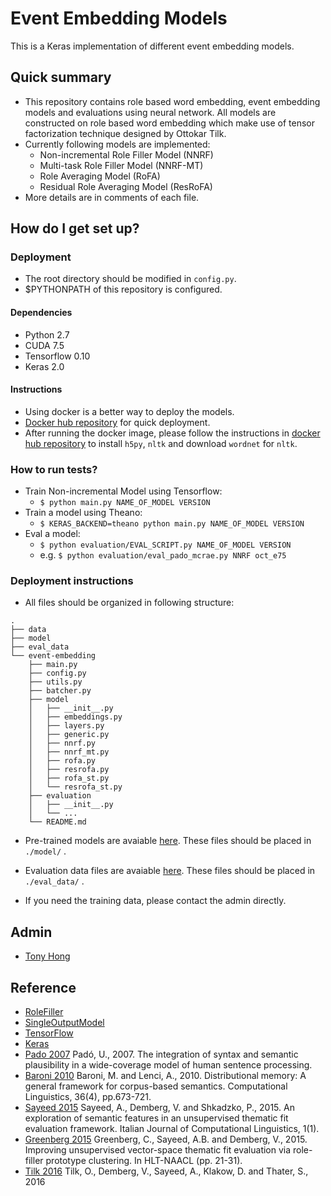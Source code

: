 # Event Embedding Models #

This is a Keras implementation of different event embedding models. 


## Quick summary
* This repository contains role based word embedding, event embedding models and evaluations using neural network. All models are constructed on role based word embedding which make use of tensor factorization technique designed by Ottokar Tilk. 
* Currently following models are implemented:
    * Non-incremental Role Filler Model (NNRF)
    * Multi-task Role Filler Model (NNRF-MT)
    * Role Averaging Model (RoFA)
    * Residual Role Averaging Model (ResRoFA)
* More details are in comments of each file.


## How do I get set up? 
### Deployment
* The root directory should be modified in `config.py`.
* $PYTHONPATH of this repository is configured.

#### Dependencies
* Python 2.7
* CUDA 7.5
* Tensorflow 0.10
* Keras 2.0

#### Instructions
* Using docker is a better way to deploy the models. 
* [Docker hub repository](https://hub.docker.com/r/tonyhong/event-embedding/) for quick deployment. 
* After running the docker image, please follow the instructions in [docker hub repository](https://hub.docker.com/r/tonyhong/event-embedding/) to install `h5py`, `nltk` and download `wordnet` for `nltk`. 

### How to run tests?
* Train Non-incremental Model using Tensorflow:
    * `$ python main.py NAME_OF_MODEL VERSION`
* Train a model using Theano:
    * `$ KERAS_BACKEND=theano python main.py NAME_OF_MODEL VERSION`
* Eval a model:
   * `$ python evaluation/EVAL_SCRIPT.py NAME_OF_MODEL VERSION`
   * e.g. `$ python evaluation/eval_pado_mcrae.py NNRF oct_e75`

### Deployment instructions
* All files should be organized in following structure:
```
.
├── data
├── model
├── eval_data
└── event-embedding
    ├── main.py
    ├── config.py
    ├── utils.py
    ├── batcher.py
    ├── model
    │   ├── __init__.py
    │   ├── embeddings.py
    │   ├── layers.py
    │   ├── generic.py
    │   ├── nnrf.py
    │   ├── nnrf_mt.py
    │   ├── rofa.py
    │   ├── resrofa.py
    │   ├── rofa_st.py
    │   └── resrofa_st.py
    ├── evaluation
    │   ├── __init__.py
    │   └── ...
    └── README.md
```

* Pre-trained models are avaiable [here](https://drive.google.com/open?id=1B05aCqf96QvlophDpCCDvvNPw2MOgIGI). These files should be placed in ```./model/``` .

* Evaluation data files are avaiable [here](https://drive.google.com/open?id=1B05aCqf96QvlophDpCCDvvNPw2MOgIGI). These files should be placed in ```./eval_data/``` .

* If you need the training data, please contact the admin directly. 

## Admin
* [Tony Hong](https://github.com/tony-hong)


## Reference 
* [RoleFiller](https://git.sfb1102.uni-saarland.de/asayeed/RoleFiller/)
* [SingleOutputModel](https://git.sfb1102.uni-saarland.de/asayeed/SingleOuputModel)
* [TensorFlow](https://github.com/tensorflow/tensorflow)
* [Keras](https://github.com/fchollet/keras)
* [Pado 2007](http://scidok.sulb.uni-saarland.de/volltexte/2007/1138/) Padó, U., 2007. The integration of syntax and semantic plausibility in a wide-coverage model of human sentence processing.
* [Baroni 2010](http://www.mitpressjournals.org/doi/abs/10.1162/coli_a_00016#.WPh7aFOGPVo) Baroni, M. and Lenci, A., 2010. Distributional memory: A general framework for corpus-based semantics. Computational Linguistics, 36(4), pp.673-721.
* [Sayeed 2015](http://ai2-s2-pdfs.s3.amazonaws.com/3fdd/125837c75a3963641f8db801d8f014089830.pdf) Sayeed, A., Demberg, V. and Shkadzko, P., 2015. An exploration of semantic features in an unsupervised thematic fit evaluation framework. Italian Journal of Computational Linguistics, 1(1).
* [Greenberg 2015](https://www.researchgate.net/profile/Vera_Demberg/publication/301404462_Improving_unsupervised_vector-space_thematic_fit_evaluation_via_role-filler_prototype_clustering/links/5756a0ae08ae10c72b697f11.pdf) Greenberg, C., Sayeed, A.B. and Demberg, V., 2015. Improving unsupervised vector-space thematic fit evaluation via role-filler prototype clustering. In HLT-NAACL (pp. 21-31).
* [Tilk 2016](https://pdfs.semanticscholar.org/d08d/663d7795c76bb008f539b1ac7caf8a9ef26c.pdf) Tilk, O., Demberg, V., Sayeed, A., Klakow, D. and Thater, S., 2016
